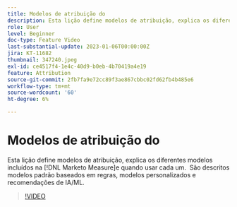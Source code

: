 ```yaml
---
title: Modelos de atribuição do
description: Esta lição define modelos de atribuição, explica os diferentes modelos incluídos na [!DNL Marketo Measure]e quando usar cada um.  São descritos modelos padrão baseados em regras, modelos personalizados e recomendações de IA/ML.
role: User
level: Beginner
doc-type: Feature Video
last-substantial-update: 2023-01-06T00:00:00Z
jira: KT-11682
thumbnail: 347240.jpeg
exl-id: ce4517f4-1e4c-40d9-b0eb-4b70419a4e19
feature: Attribution
source-git-commit: 2fb7fa9e72cc89f3ae867cbbc02fd62fb4b485e6
workflow-type: tm+mt
source-wordcount: '60'
ht-degree: 6%

---
```


# Modelos de atribuição do  

Esta lição define modelos de atribuição, explica os diferentes modelos incluídos na [!DNL Marketo Measure]e quando usar cada um.  São descritos modelos padrão baseados em regras, modelos personalizados e recomendações de IA/ML.

>[!VIDEO](https://video.tv.adobe.com/v/347240/?quality=12&learn=on)
